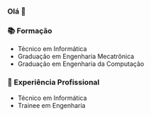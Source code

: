 ### Olá 👋

### 📚 Formação

- Técnico em Informática
- Graduação em Engenharia Mecatrônica
- Graduação em Engenharia da Computação

### 📘 Experiência Profissional

- Técnico em Informática 
- Trainee em Engenharia


<!--
**kesleyroberto/KesleyRoberto** is a ✨ _special_ ✨ repository because its `README.md` (this file) appears on your GitHub profile.

Here are some ideas to get you started:

- 🔭 I’m currently working on ...
- 🌱 I’m currently learning ...
- 👯 I’m looking to collaborate on ...
- 🤔 I’m looking for help with ...
- 💬 Ask me about ...
- 📫 How to reach me: ...
- 😄 Pronouns: ...
- ⚡ Fun fact: ...
-->
